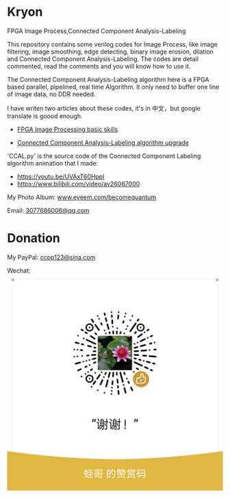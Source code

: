 # Kryon
FPGA Image Process,Connected Component Analysis-Labeling

This repository contains some verilog codes for Image Process, like image filtering, image smoothing, edge detecting, binary image erosion, dilation and Connected Component Analysis-Labeling. The codes are detail commented, read the comments and you will know how to use it.

The Connected Component Analysis-Labeling algorithm here is a FPGA based parallel, pipelined, real time Algorithm. It only need to buffer one line of image data, no DDR needed.

I have writen two articles about these codes, it's in 中文，but google translate is goood enough.

* [FPGA Image Processing basic skills](http://blog.sina.com.cn/s/blog_539ee1ae0102xtnz.html)
 
* [Connected Component Analysis-Labeling algorithm upgrade](http://blog.sina.com.cn/s/blog_539ee1ae0102xtod.html)

'CCAL.py' is the source code of the Connected Component Labeling algorithm animation that I made: 

* https://youtu.be/UVAxT60HppI
* https://www.bilibili.com/video/av26067000

My Photo Album: www.eyeem.com/becomequantum

Email: 3077686006@qq.com
# Donation
My PayPal: ccpp123@sina.com

Wechat:
![zan](微信赞赏码.png)
